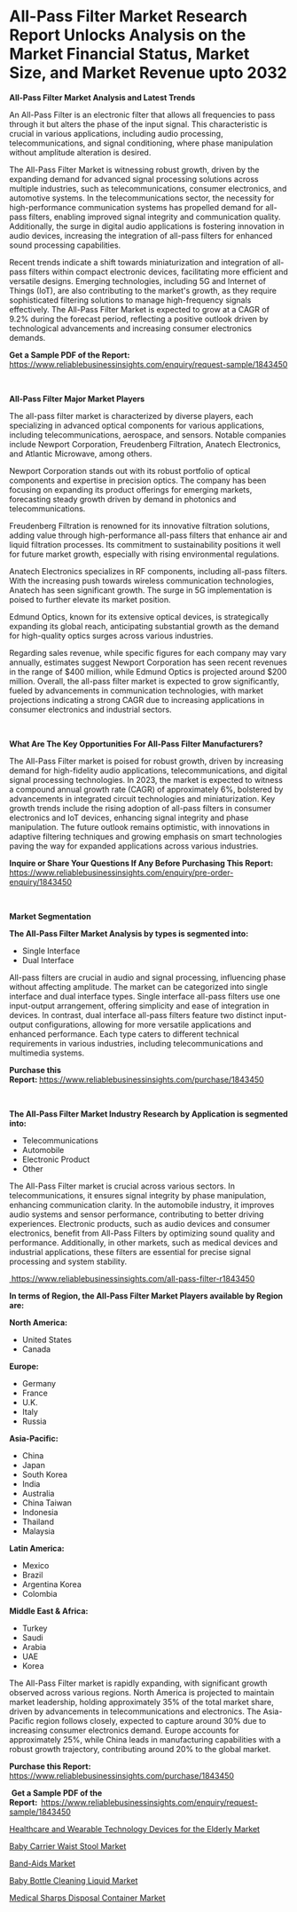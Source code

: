 <p><h1>All-Pass Filter Market Research Report Unlocks Analysis on the Market Financial Status, Market Size, and Market Revenue upto 2032</h1></p><p><strong>All-Pass Filter Market Analysis and Latest Trends</strong></p>
<p><p>An All-Pass Filter is an electronic filter that allows all frequencies to pass through it but alters the phase of the input signal. This characteristic is crucial in various applications, including audio processing, telecommunications, and signal conditioning, where phase manipulation without amplitude alteration is desired. </p><p>The All-Pass Filter Market is witnessing robust growth, driven by the expanding demand for advanced signal processing solutions across multiple industries, such as telecommunications, consumer electronics, and automotive systems. In the telecommunications sector, the necessity for high-performance communication systems has propelled demand for all-pass filters, enabling improved signal integrity and communication quality. Additionally, the surge in digital audio applications is fostering innovation in audio devices, increasing the integration of all-pass filters for enhanced sound processing capabilities.</p><p>Recent trends indicate a shift towards miniaturization and integration of all-pass filters within compact electronic devices, facilitating more efficient and versatile designs. Emerging technologies, including 5G and Internet of Things (IoT), are also contributing to the market's growth, as they require sophisticated filtering solutions to manage high-frequency signals effectively. The All-Pass Filter Market is expected to grow at a CAGR of 9.2% during the forecast period, reflecting a positive outlook driven by technological advancements and increasing consumer electronics demands.</p></p>
<p><strong>Get a Sample PDF of the Report:&nbsp;</strong> <a href="https://www.reliablebusinessinsights.com/enquiry/request-sample/1843450?utm_campaign=1091&utm_medium=2&utm_source=Github&utm_content=ia&utm_term=28022025&utm_id=all-pass-filter">https://www.reliablebusinessinsights.com/enquiry/request-sample/1843450</a></p>
<p>&nbsp;</p>
<p><strong>All-Pass Filter Major Market Players</strong></p>
<p><p>The all-pass filter market is characterized by diverse players, each specializing in advanced optical components for various applications, including telecommunications, aerospace, and sensors. Notable companies include Newport Corporation, Freudenberg Filtration, Anatech Electronics, and Atlantic Microwave, among others.</p><p>Newport Corporation stands out with its robust portfolio of optical components and expertise in precision optics. The company has been focusing on expanding its product offerings for emerging markets, forecasting steady growth driven by demand in photonics and telecommunications.</p><p>Freudenberg Filtration is renowned for its innovative filtration solutions, adding value through high-performance all-pass filters that enhance air and liquid filtration processes. Its commitment to sustainability positions it well for future market growth, especially with rising environmental regulations.</p><p>Anatech Electronics specializes in RF components, including all-pass filters. With the increasing push towards wireless communication technologies, Anatech has seen significant growth. The surge in 5G implementation is poised to further elevate its market position.</p><p>Edmund Optics, known for its extensive optical devices, is strategically expanding its global reach, anticipating substantial growth as the demand for high-quality optics surges across various industries. </p><p>Regarding sales revenue, while specific figures for each company may vary annually, estimates suggest Newport Corporation has seen recent revenues in the range of $400 million, while Edmund Optics is projected around $200 million. Overall, the all-pass filter market is expected to grow significantly, fueled by advancements in communication technologies, with market projections indicating a strong CAGR due to increasing applications in consumer electronics and industrial sectors.</p></p>
<p>&nbsp;</p>
<p><strong>What Are The Key Opportunities For All-Pass Filter Manufacturers?</strong></p>
<p><p>The All-Pass Filter market is poised for robust growth, driven by increasing demand for high-fidelity audio applications, telecommunications, and digital signal processing technologies. In 2023, the market is expected to witness a compound annual growth rate (CAGR) of approximately 6%, bolstered by advancements in integrated circuit technologies and miniaturization. Key growth trends include the rising adoption of all-pass filters in consumer electronics and IoT devices, enhancing signal integrity and phase manipulation. The future outlook remains optimistic, with innovations in adaptive filtering techniques and growing emphasis on smart technologies paving the way for expanded applications across various industries.</p></p>
<p><strong>Inquire or Share Your Questions If Any Before Purchasing This Report:</strong> <a href="https://www.reliablebusinessinsights.com/enquiry/pre-order-enquiry/1843450?utm_campaign=1091&utm_medium=2&utm_source=Github&utm_content=ia&utm_term=28022025&utm_id=all-pass-filter">https://www.reliablebusinessinsights.com/enquiry/pre-order-enquiry/1843450</a></p>
<p>&nbsp;</p>
<p><strong>Market Segmentation</strong></p>
<p><strong>The All-Pass Filter Market Analysis by types is segmented into:</strong></p>
<p><ul><li>Single Interface</li><li>Dual Interface</li></ul></p>
<p><p>All-pass filters are crucial in audio and signal processing, influencing phase without affecting amplitude. The market can be categorized into single interface and dual interface types. Single interface all-pass filters use one input-output arrangement, offering simplicity and ease of integration in devices. In contrast, dual interface all-pass filters feature two distinct input-output configurations, allowing for more versatile applications and enhanced performance. Each type caters to different technical requirements in various industries, including telecommunications and multimedia systems.</p></p>
<p><strong>Purchase this Report:&nbsp;</strong><a href="https://www.reliablebusinessinsights.com/purchase/1843450?utm_campaign=1091&utm_medium=2&utm_source=Github&utm_content=ia&utm_term=28022025&utm_id=all-pass-filter">https://www.reliablebusinessinsights.com/purchase/1843450</a></p>
<p>&nbsp;</p>
<p><strong>The All-Pass Filter Market Industry Research by Application is segmented into:</strong></p>
<p><ul><li>Telecommunications</li><li>Automobile</li><li>Electronic Product</li><li>Other</li></ul></p>
<p><p>The All-Pass Filter market is crucial across various sectors. In telecommunications, it ensures signal integrity by phase manipulation, enhancing communication clarity. In the automobile industry, it improves audio systems and sensor performance, contributing to better driving experiences. Electronic products, such as audio devices and consumer electronics, benefit from All-Pass Filters by optimizing sound quality and performance. Additionally, in other markets, such as medical devices and industrial applications, these filters are essential for precise signal processing and system stability.</p></p>
<p><a href="https://www.reliablebusinessinsights.com/all-pass-filter-r1843450?utm_campaign=1091&utm_medium=2&utm_source=Github&utm_content=ia&utm_term=28022025&utm_id=all-pass-filter">&nbsp;https://www.reliablebusinessinsights.com/all-pass-filter-r1843450</a></p>
<p><strong>In terms of Region, the All-Pass Filter Market Players available by Region are:</strong></p>
<p>
    <p> <strong> North America: </strong>
        <ul>
            <li>United States</li>
            <li>Canada</li>
        </ul>
        </p> 
    <p> <strong> Europe: </strong>
        <ul>
            <li>Germany</li>
            <li>France</li>
            <li>U.K.</li>
            <li>Italy</li>
            <li>Russia</li>
        </ul>
        </p> 
    <p> <strong> Asia-Pacific: </strong>
        <ul>
            <li>China</li>
            <li>Japan</li>
            <li>South Korea</li>
            <li>India</li>
            <li>Australia</li>
            <li>China Taiwan</li>
            <li>Indonesia</li>
            <li>Thailand</li>
            <li>Malaysia</li>
        </ul>
        </p> 
    <p> <strong> Latin America: </strong>
        <ul>
            <li>Mexico</li>
            <li>Brazil</li>
            <li>Argentina Korea</li>
            <li>Colombia</li>
        </ul>
        </p> 
    <p> <strong> Middle East & Africa: </strong>
        <ul>
            <li>Turkey</li>
            <li>Saudi</li>
            <li>Arabia</li>
            <li>UAE</li>
            <li>Korea</li>
        </ul>
    </p>
    </p>
<p><p>The All-Pass Filter market is rapidly expanding, with significant growth observed across various regions. North America is projected to maintain market leadership, holding approximately 35% of the total market share, driven by advancements in telecommunications and electronics. The Asia-Pacific region follows closely, expected to capture around 30% due to increasing consumer electronics demand. Europe accounts for approximately 25%, while China leads in manufacturing capabilities with a robust growth trajectory, contributing around 20% to the global market.</p></p>
<p><strong>Purchase this Report: </strong><a href="https://www.reliablebusinessinsights.com/purchase/1843450?utm_campaign=1091&utm_medium=2&utm_source=Github&utm_content=ia&utm_term=28022025&utm_id=all-pass-filter">https://www.reliablebusinessinsights.com/purchase/1843450</a></p>
<p>&nbsp;<strong>Get a Sample PDF of the Report:&nbsp;&nbsp;</strong><a href="https://www.reliablebusinessinsights.com/enquiry/request-sample/1843450?utm_campaign=1091&utm_medium=2&utm_source=Github&utm_content=ia&utm_term=28022025&utm_id=all-pass-filter">https://www.reliablebusinessinsights.com/enquiry/request-sample/1843450</a></p>
<p><strong></strong></p>
<p><p><a href="https://github.com/MonroeBullock54/Market-Research-Report-List-1/blob/main/healthcare-and-wearable-technology-devices-for-the-elderly-market.md?utm_campaign=1091&utm_medium=2&utm_source=Github&utm_content=ia&utm_term=28022025&utm_id=all-pass-filter">Healthcare and Wearable Technology Devices for the Elderly Market</a></p><p><a href="https://github.com/FassouRP/Market-Research-Report-List-7/blob/main/baby-carrier-waist-stool-market.md?utm_campaign=1091&utm_medium=2&utm_source=Github&utm_content=ia&utm_term=28022025&utm_id=all-pass-filter">Baby Carrier Waist Stool Market</a></p><p><a href="https://github.com/trossdushi7u/Market-Research-Report-List-1/blob/main/band-aids-market.md?utm_campaign=1091&utm_medium=2&utm_source=Github&utm_content=ia&utm_term=28022025&utm_id=all-pass-filter">Band-Aids Market</a></p><p><a href="https://github.com/abuegalawixo/Market-Research-Report-List-1/blob/main/baby-bottle-cleaning-liquid-market.md?utm_campaign=1091&utm_medium=2&utm_source=Github&utm_content=ia&utm_term=28022025&utm_id=all-pass-filter">Baby Bottle Cleaning Liquid Market</a></p><p><a href="https://github.com/rahu1506/Market-Research-Report-List-6/blob/main/medical-sharps-disposal-container-market.md?utm_campaign=1091&utm_medium=2&utm_source=Github&utm_content=ia&utm_term=28022025&utm_id=all-pass-filter">Medical Sharps Disposal Container Market</a></p></p>